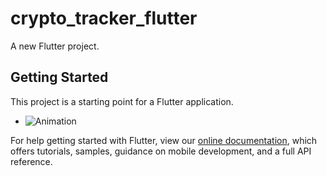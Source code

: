 # crypto_tracker_flutter

A new Flutter project.

## Getting Started

This project is a starting point for a Flutter application.

- ![Animation](https://user-images.githubusercontent.com/53400907/155842242-e1fc0d5e-1401-4468-bb75-efe0a9b448bf.gif)


For help getting started with Flutter, view our
[online documentation](https://flutter.dev/docs), which offers tutorials,
samples, guidance on mobile development, and a full API reference.

